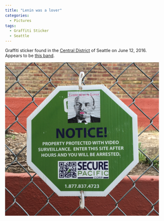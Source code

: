 ```yaml
---
title: "Lenin was a lover"
categories:
  - Pictures
tags:
  - Graffiti Sticker
  - Seattle
---
```


Graffiti sticker found in the [Central District](https://en.wikipedia.org/wiki/Central_District,_Seattle) of Seattle on June 12, 2016. Appears to be [this band](https://leninwasalover.bandcamp.com/).

![Lenin was a lover](/assets/images/2016/2016-06-12-lenin-was-a-lover.jpg)